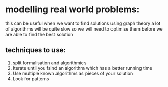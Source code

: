 # modelling real world problems:
this can be useful when we want to find solutions using graph theory
a lot of algorithms will be quite slow so we will need to optimise them before we are able to find the best solution 


## techniques to use:
1. split formalisation and algorithmics
2. Iterate until you fsind an algorithm which has a better running time 
3. Use multiple known algorithms as pieces of your solution
4. Look for patterns

